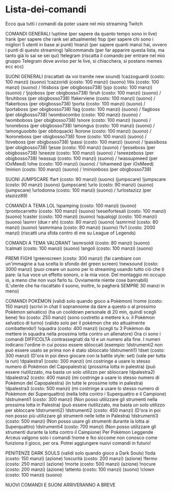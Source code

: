 # Lista-dei-comandi
Ecco qua tutti i comandi da poter usare nel mio streaming Twitch

COMANDI GENERALI
!uptime (per sapere da quanto tempo sono in live)
!rank (per sapere che rank sei attualmente)
!top (per sapere chi sono i migliori 5 utenti in base ai punti)
!manzi (per sapere quanti manzi hai, ovvero i punti di questo streaming)
!allcommands (per far apparire questa lista, ma tanto già lo sai se sei qui)
!telegram (riscatta il comando per entrare nel mio gruppo Telegram dove avviso per le live, si chiacchera, si postano memes ecc ecc)

SUONI GENERALI (riscattati da voi tramite new sound)
!cazzoguardi (costo: 100 manzi) (suono)
!cazzoridi (costo: 100 manzi) (suono)
!itis (costo: 100 manzi) (suono) / !itisboss (per obigbosso738)
!jojo (costo: 100 manzi) (suono) / !jojoboss (per obigbosso738)
!bruh (costo: 100 manzi) (suono) / !bruhboss (per obigbosso738)
!fakerviene (costo: 100 manzi) (suono) / !fakerboss (per obigbosso738)
!porta (costo: 100 manzi) (suono) / !portaboss (per obigbosso738)
!lag (costo: 100 manzi) (suono) / !lagboss (per obigbosso738)
!wombocombo (costo: 100 manzi) (suono) / !womboboss (per obigbosso738)
!snore (costo: 100 manzi) (suono) / !snoreboss (per obigbosso738)
!amongus (costo: 100 manzi) (suono) / !amongusobito (per obitoquack)
!korone (costo: 100 manzi) (suono) / !koroneboss (per obigbosso738)
!love (costo: 100 manzi) (suono) / !loveboss (per obigbosso738)
!passi (costo: 100 manzi) (suono) / !passiboss (per obigbosso738)
!jesse (costo: 100 manzi) (suono) / !jesseboss (per obigbosso738)
!sneeze (costo: 100 manzi) (suono) / !sneezeboss (per obigbosso738)
!wassup (costo: 100 manzi) (suono) / !wassupmeed (per iOxMeed)
!ohw (costo: 100 manzi) (suono) / !ohwmeed (per iOxMeed)
!minion (costo: 100 manzi) (suono) / !minionboss (per obigbosso738)

SUONI JUMPSCARE
!fart (costo: 90 manzi) (suono) (jumpscare)
!jumpscare (costo: 90 manzi) (suono) (jumpscare)
!urlo (costo: 90 manzi) (suono) (jumpscare)
!urlodonna (costo: 100 manzi) (suono) / !urlostazizz (per stazizz89)

COMANDI A TEMA LOL
!spamping (costo: 100 manzi) (suono)
!prontocarretto (costo: 100 manzi) (suono)
!seseifortesali (costo: 100 manzi) (suono)
!caster (costo: 100 manzi) (suono)
!squalojgl (costo: 100 manzi) (suono)
!asmrr (due r eh) (costo: 80 manzi) (suono)
!asmrmid (costo: 80 manzi) (suono)
!asmrmana (costo: 80 manzi) (suono)
!1v1 (costo: 2000 manzi) (riscatti una sfida contro di me su League of Legends)

COMANDI A TEMA VALORANT
!asmrsoldi (costo: 80 manzi) (suono)
!calmati (costo: 100 manzi) (suono)
!angoli (costo: 100 manzi) (suono)

PREMI FIGHI
!greenscreen (costo: 300 manzi) (fai cambiare con un'immagine a tua scelta lo sfondo del green screen)
!newsound (costo: 3000 manzi) (puoi creare un suono per lo streaming usando tutto ciò che ti pare: la tua voce un effetto sonoro, o la mia voce. Del montaggio mi occupo io, a meno che non vuoi farlo tu. Ovviamente niente cose bannabili) (L'utente che ha riscattato il suono, inoltre, lo pagherà SEMPRE 30 manzi in meno)

COMANDI POKÈMON (validi solo quando gioco a Pokèmon)
!nome (costo: 150 manzi) (scrivi in chat il soprannome da dare a questo o al prossimo Pokèmon       selvatico) (ha un cooldown personale di 20 min, quindi scegli bene)
!ko (costo: 250 manzi) (sono costretto a mettere k.o. il Pokèmon selvatico di turno) (valido solo per il pokèmon che sto attualmente combattendo!)
!squadra (costo: 400 manzi) (scegli tu 3 Pokèmon da mettere in squadra nella prossima lotta contro un allenatore)
Ora ci sono i comandi DIFFICOLTÀ contrassegnati da !d e un numero alla fine. I numeri indicano l'ordine in cui posso essere sbloccati (esempio: !dstrumenti2 non può essere usato se prima non è stato sbloccato !dstrumenti1)
!dset (costo: 300 manzi) (D'ora in poi devo giocare con la battle style: set) (vale per tutta la run)
!dpalestra1 (costo: 300 manzi) (mi costringe a usare lo stesso numero di Pokèmon del Capopalestra) (prossima lotta in palestra) (può essere riutilizzato, ma basta un solo utilizzo per sbloccare !dpalestra2)
!dpalestra2 (costo: 400 manzi) (mi costringe a usare lo stesso numero di Pokèmon del Capopalestra) (in tutte le prossime lotte in palestra)
!dpalestra3 (costo: 500 manzi) (mi costringe a usare lo stesso numero di Pokèmom dei Superquattro) (nella lotta contro i Superquattro e il Campione)
!dstrumenti1 (costo: 300 manzi) (Non posso utilizzare gli strumenti nella prossima lotta in Palestra) (può essere riutilizzato, ma basta un solo utilizzo per sbloccare !dstrumenti2)
!dstrumenti2 (costo: 450 manzi) (D'ora in poi non posso più utilizzare gli strumenti nelle lotte in Palestra)
!dstrumenti3 (costo: 500 manzi) (Non posso usare gli strumenti durante la lotta ai Superquattro)
!dstrumenti4 (costo: 700 manzi) (Non posso utilizzare gli strumenti durante la lotta contro il Campione)
Per Pokèmon Leggende Arceus valgono solo i comandi !nome e !ko siccome non conosco come funziona il gioco, per ora. Potrei aggiungere nuovi comandi in futuro!

PENITENZE DARK SOULS (validi solo quando gioco a Dark Souls)
!loda (costo: 150 manzi) (azione)
!oscurità (costo: 200 manzi) (azione)
!fermo (costo: 250 manzi) (azione)
!morte (costo: 500 manzi) (azione)
!nocure (costo: 200 manzi) (azione)
!attento (costo: 100 manzi) (suono)
!clown (costo: 100 manzi) (suono)

NUOVI COMANDI E SUONI ARRIVERANNO A BREVE
